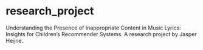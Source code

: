 # research_project
Understanding the Presence of Inappropriate Content in Music Lyrics: Insights for Children’s Recommender Systems. A research project by Jasper Heijne. 

